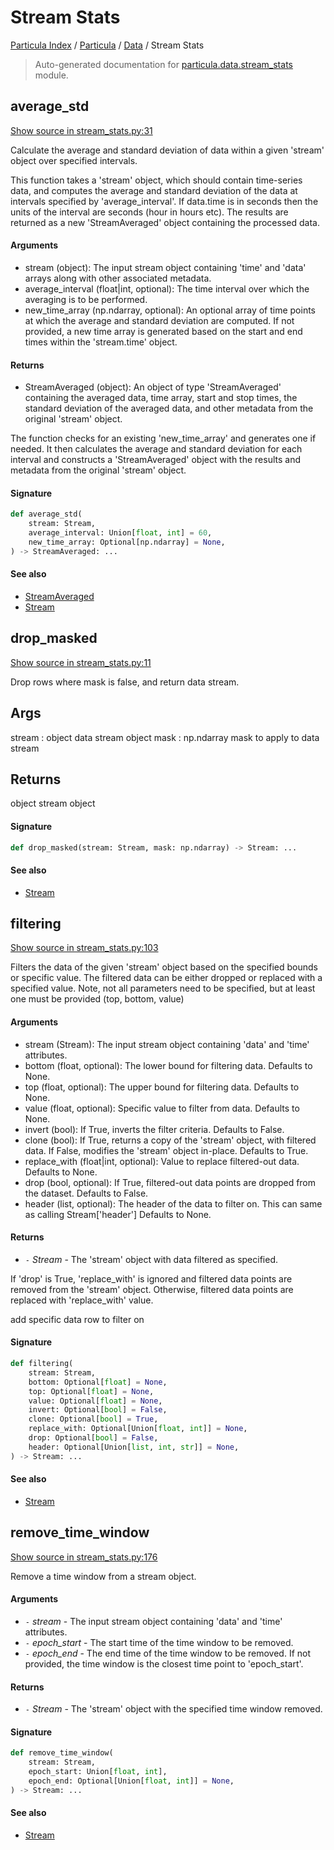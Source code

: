 # Stream Stats

[Particula Index](../../README.md#particula-index) / [Particula](../index.md#particula) / [Data](./index.md#data) / Stream Stats

> Auto-generated documentation for [particula.data.stream_stats](https://github.com/Gorkowski/particula/blob/main/particula/data/stream_stats.py) module.

## average_std

[Show source in stream_stats.py:31](https://github.com/Gorkowski/particula/blob/main/particula/data/stream_stats.py#L31)

Calculate the average and standard deviation of data within a given
'stream' object over specified intervals.

This function takes a 'stream' object, which should contain time-series
data, and computes the average and standard deviation of the data at
intervals specified by 'average_interval'. If data.time is in seconds
then the units of the interval are seconds (hour in hours etc). The
results are returned as a new 'StreamAveraged' object containing the
processed data.

#### Arguments

- stream (object): The input stream object containing 'time' and 'data'
    arrays along with other associated metadata.
- average_interval (float|int, optional): The time interval over which the
    averaging is to be performed.
- new_time_array (np.ndarray, optional): An optional array of time points
    at which the average and standard deviation are computed.
    If not provided, a new time array is generated based on the start and
    end times within the 'stream.time' object.

#### Returns

- StreamAveraged (object): An object of type 'StreamAveraged' containing
    the averaged data, time array, start and stop times, the standard
    deviation of the averaged data, and other metadata from the original
    'stream' object.

The function checks for an existing 'new_time_array' and generates one if
needed. It then calculates the average and standard deviation for each
interval and constructs a 'StreamAveraged' object with the results and
metadata from the original 'stream' object.

#### Signature

```python
def average_std(
    stream: Stream,
    average_interval: Union[float, int] = 60,
    new_time_array: Optional[np.ndarray] = None,
) -> StreamAveraged: ...
```

#### See also

- [StreamAveraged](./stream.md#streamaveraged)
- [Stream](./stream.md#stream)



## drop_masked

[Show source in stream_stats.py:11](https://github.com/Gorkowski/particula/blob/main/particula/data/stream_stats.py#L11)

Drop rows where mask is false, and return data stream.

Args
----------
stream : object
    data stream object
mask : np.ndarray
    mask to apply to data stream

Returns
-------
object
    stream object

#### Signature

```python
def drop_masked(stream: Stream, mask: np.ndarray) -> Stream: ...
```

#### See also

- [Stream](./stream.md#stream)



## filtering

[Show source in stream_stats.py:103](https://github.com/Gorkowski/particula/blob/main/particula/data/stream_stats.py#L103)

Filters the data of the given 'stream' object based on the specified
bounds or specific value. The filtered data can be either dropped or
replaced with a specified value.  Note, not all parameters need to be
specified, but at least one must be provided (top, bottom, value)

#### Arguments

- stream (Stream): The input stream object containing 'data' and 'time'
    attributes.
- bottom (float, optional): The lower bound for filtering data. Defaults
    to None.
- top (float, optional): The upper bound for filtering data.
    Defaults to None.
- value (float, optional): Specific value to filter from data.
    Defaults to None.
- invert (bool): If True, inverts the filter criteria.
    Defaults to False.
- clone (bool): If True, returns a copy of the 'stream' object, with
    filtered data. If False, modifies the 'stream' object in-place.
    Defaults to True.
- replace_with (float|int, optional): Value to replace filtered-out data.
    Defaults to None.
- drop (bool, optional): If True, filtered-out data points are dropped
    from the dataset. Defaults to False.
- header (list, optional): The header of the data to filter on. This can
    same as calling Stream['header']
    Defaults to None.

#### Returns

- `-` *Stream* - The 'stream' object with data filtered as specified.

If 'drop' is True, 'replace_with' is ignored and filtered data points are
removed from the 'stream' object. Otherwise, filtered data points are
replaced with 'replace_with' value.

add specific data row to filter on

#### Signature

```python
def filtering(
    stream: Stream,
    bottom: Optional[float] = None,
    top: Optional[float] = None,
    value: Optional[float] = None,
    invert: Optional[bool] = False,
    clone: Optional[bool] = True,
    replace_with: Optional[Union[float, int]] = None,
    drop: Optional[bool] = False,
    header: Optional[Union[list, int, str]] = None,
) -> Stream: ...
```

#### See also

- [Stream](./stream.md#stream)



## remove_time_window

[Show source in stream_stats.py:176](https://github.com/Gorkowski/particula/blob/main/particula/data/stream_stats.py#L176)

Remove a time window from a stream object.

#### Arguments

- `-` *stream* - The input stream object containing 'data' and 'time'
    attributes.
- `-` *epoch_start* - The start time of the time window to be
    removed.
- `-` *epoch_end* - The end time of the time window to be
    removed. If not provided, the time window is the closest time point to
    'epoch_start'.

#### Returns

- `-` *Stream* - The 'stream' object with the specified time window removed.

#### Signature

```python
def remove_time_window(
    stream: Stream,
    epoch_start: Union[float, int],
    epoch_end: Optional[Union[float, int]] = None,
) -> Stream: ...
```

#### See also

- [Stream](./stream.md#stream)
